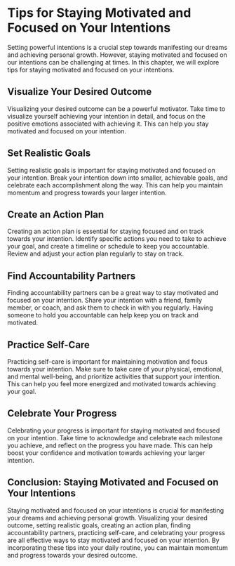 Tips for Staying Motivated and Focused on Your Intentions
=================================================================================================

Setting powerful intentions is a crucial step towards manifesting our dreams and achieving personal growth. However, staying motivated and focused on our intentions can be challenging at times. In this chapter, we will explore tips for staying motivated and focused on your intentions.

Visualize Your Desired Outcome
------------------------------

Visualizing your desired outcome can be a powerful motivator. Take time to visualize yourself achieving your intention in detail, and focus on the positive emotions associated with achieving it. This can help you stay motivated and focused on your intention.

Set Realistic Goals
-------------------

Setting realistic goals is important for staying motivated and focused on your intention. Break your intention down into smaller, achievable goals, and celebrate each accomplishment along the way. This can help you maintain momentum and progress towards your larger intention.

Create an Action Plan
---------------------

Creating an action plan is essential for staying focused and on track towards your intention. Identify specific actions you need to take to achieve your goal, and create a timeline or schedule to keep you accountable. Review and adjust your action plan regularly to stay on track.

Find Accountability Partners
----------------------------

Finding accountability partners can be a great way to stay motivated and focused on your intention. Share your intention with a friend, family member, or coach, and ask them to check in with you regularly. Having someone to hold you accountable can help keep you on track and motivated.

Practice Self-Care
------------------

Practicing self-care is important for maintaining motivation and focus towards your intention. Make sure to take care of your physical, emotional, and mental well-being, and prioritize activities that support your intention. This can help you feel more energized and motivated towards achieving your goal.

Celebrate Your Progress
-----------------------

Celebrating your progress is important for staying motivated and focused on your intention. Take time to acknowledge and celebrate each milestone you achieve, and reflect on the progress you have made. This can help boost your confidence and motivation towards achieving your larger intention.

Conclusion: Staying Motivated and Focused on Your Intentions
------------------------------------------------------------

Staying motivated and focused on your intentions is crucial for manifesting your dreams and achieving personal growth. Visualizing your desired outcome, setting realistic goals, creating an action plan, finding accountability partners, practicing self-care, and celebrating your progress are all effective ways to stay motivated and focused on your intention. By incorporating these tips into your daily routine, you can maintain momentum and progress towards your desired outcome.
